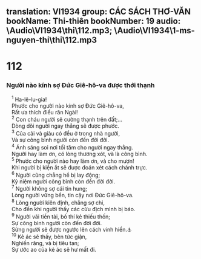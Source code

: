 translation: VI1934
group: CÁC SÁCH THƠ-VĂN
bookName: Thi-thiên 
bookNumber: 19
audio: \Audio\VI1934\thi\112.mp3; \Audio\VI1934\1-ms-nguyen-thi\thi\112.mp3
-------

<div class="title"><h1>112</h1><h3>Người nào kính sợ Đức Giê-hô-va được thới thạnh</h3></div>
<span class="verse thi_112_1"> <sup>1</sup> Ha-lê-lu-gia! <br/> Phước cho người nào kính sợ Đức Giê-hô-va, <br/> Rất ưa thích điều răn Ngài! <br/></span>
<span class="verse thi_112_2"> <sup>2</sup> Con cháu người sẽ cường thạnh trên đất;… <br/> Dòng dõi người ngay thẳng sẽ được phước. <br/></span>
<span class="verse thi_112_3"> <sup>3</sup> Của cải và giàu có đều ở trong nhà người, <br/> Và sự công bình người còn đến đời đời. <br/></span>
<span class="verse thi_112_4"> <sup>4</sup> Ánh sáng soi nơi tối tăm cho người ngay thẳng. <br/> Người hay làm ơn, có lòng thương xót, và là công bình. <br/></span>
<span class="verse thi_112_5"> <sup>5</sup> Phước cho người nào hay làm ơn, và cho mượn! <br/> Khi người bị kiện ắt sẽ được đoán xét cách chánh trực. <br/></span>
<span class="verse thi_112_6"> <sup>6</sup> Người cũng chẳng hề bị lay động; <br/> Kỷ niệm người công bình còn đến đời đời. <br/></span>
<span class="verse thi_112_7"> <sup>7</sup> Người không sợ cái tin hung; <br/> Lòng người vững bền, tin cậy nơi Đức Giê-hô-va. <br/></span>
<span class="verse thi_112_8"> <sup>8</sup> Lòng người kiên định, chẳng sợ chi, <br/> Cho đến khi người thấy các cừu địch mình bị báo. <br/></span>
<span class="verse thi_112_9"> <sup>9</sup> Người vãi tiền tài, bố thí kẻ thiếu thốn; <br/> Sự công bình người còn đến đời đời. <br/> Sừng người sẽ được ngước lên cách vinh hiển.<a data-toggle="tooltip" data-placement="bottom" title="2Co 9:9">⚓</a><br/></span>
<span class="verse thi_112_10"> <sup>10</sup> Kẻ ác sẽ thấy, bèn tức giận, <br/> Nghiến răng, và bị tiêu tan; <br/> Sự ước ao của kẻ ác sẽ hư mất đi. <br/></span>
